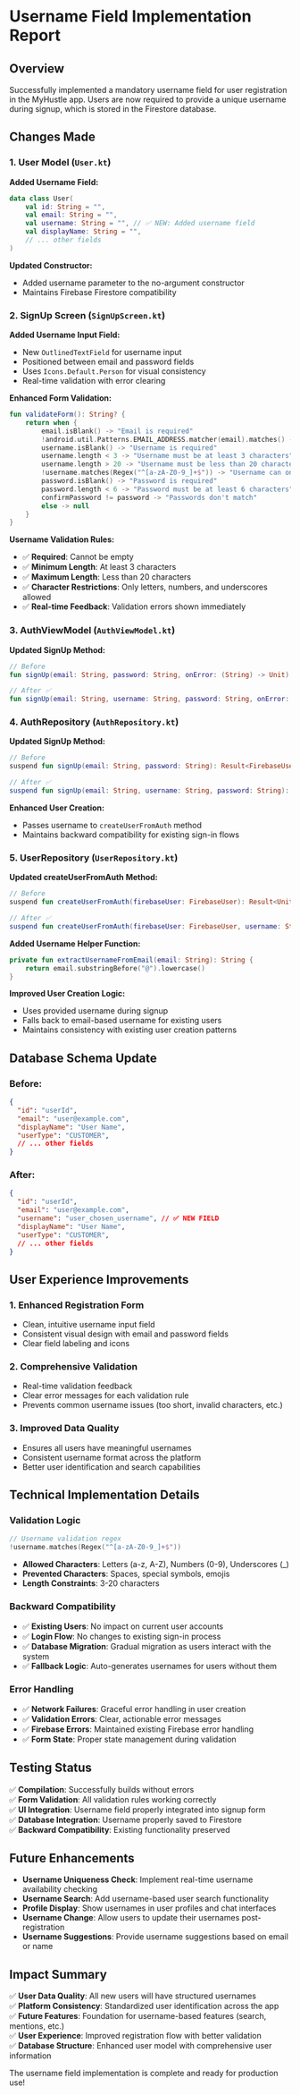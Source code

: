 # Username Field Implementation Report

## Overview
Successfully implemented a mandatory username field for user registration in the MyHustle app. Users are now required to provide a unique username during signup, which is stored in the Firestore database.

## Changes Made

### 1. User Model (`User.kt`)
**Added Username Field:**
```kotlin
data class User(
    val id: String = "",
    val email: String = "",
    val username: String = "", // ✅ NEW: Added username field
    val displayName: String = "",
    // ... other fields
)
```

**Updated Constructor:**
- Added username parameter to the no-argument constructor
- Maintains Firebase Firestore compatibility

### 2. SignUp Screen (`SignUpScreen.kt`)
**Added Username Input Field:**
- New `OutlinedTextField` for username input
- Positioned between email and password fields
- Uses `Icons.Default.Person` for visual consistency
- Real-time validation with error clearing

**Enhanced Form Validation:**
```kotlin
fun validateForm(): String? {
    return when {
        email.isBlank() -> "Email is required"
        !android.util.Patterns.EMAIL_ADDRESS.matcher(email).matches() -> "Please enter a valid email"
        username.isBlank() -> "Username is required"                    // ✅ NEW
        username.length < 3 -> "Username must be at least 3 characters" // ✅ NEW
        username.length > 20 -> "Username must be less than 20 characters" // ✅ NEW
        !username.matches(Regex("^[a-zA-Z0-9_]+$")) -> "Username can only contain letters, numbers, and underscores" // ✅ NEW
        password.isBlank() -> "Password is required"
        password.length < 6 -> "Password must be at least 6 characters"
        confirmPassword != password -> "Passwords don't match"
        else -> null
    }
}
```

**Username Validation Rules:**
- ✅ **Required**: Cannot be empty
- ✅ **Minimum Length**: At least 3 characters
- ✅ **Maximum Length**: Less than 20 characters
- ✅ **Character Restrictions**: Only letters, numbers, and underscores allowed
- ✅ **Real-time Feedback**: Validation errors shown immediately

### 3. AuthViewModel (`AuthViewModel.kt`)
**Updated SignUp Method:**
```kotlin
// Before
fun signUp(email: String, password: String, onError: (String) -> Unit)

// After ✅
fun signUp(email: String, username: String, password: String, onError: (String) -> Unit)
```

### 4. AuthRepository (`AuthRepository.kt`)
**Updated SignUp Method:**
```kotlin
// Before
suspend fun signUp(email: String, password: String): Result<FirebaseUser>

// After ✅
suspend fun signUp(email: String, username: String, password: String): Result<FirebaseUser>
```

**Enhanced User Creation:**
- Passes username to `createUserFromAuth` method
- Maintains backward compatibility for existing sign-in flows

### 5. UserRepository (`UserRepository.kt`)
**Updated createUserFromAuth Method:**
```kotlin
// Before
suspend fun createUserFromAuth(firebaseUser: FirebaseUser): Result<Unit>

// After ✅
suspend fun createUserFromAuth(firebaseUser: FirebaseUser, username: String? = null): Result<Unit>
```

**Added Username Helper Function:**
```kotlin
private fun extractUsernameFromEmail(email: String): String {
    return email.substringBefore("@").lowercase()
}
```

**Improved User Creation Logic:**
- Uses provided username during signup
- Falls back to email-based username for existing users
- Maintains consistency with existing user creation patterns

## Database Schema Update

### Before:
```json
{
  "id": "userId",
  "email": "user@example.com",
  "displayName": "User Name",
  "userType": "CUSTOMER",
  // ... other fields
}
```

### After:
```json
{
  "id": "userId",
  "email": "user@example.com",
  "username": "user_chosen_username", // ✅ NEW FIELD
  "displayName": "User Name",
  "userType": "CUSTOMER",
  // ... other fields
}
```

## User Experience Improvements

### 1. **Enhanced Registration Form**
- Clean, intuitive username input field
- Consistent visual design with email and password fields
- Clear field labeling and icons

### 2. **Comprehensive Validation**
- Real-time validation feedback
- Clear error messages for each validation rule
- Prevents common username issues (too short, invalid characters, etc.)

### 3. **Improved Data Quality**
- Ensures all users have meaningful usernames
- Consistent username format across the platform
- Better user identification and search capabilities

## Technical Implementation Details

### Validation Logic
```kotlin
// Username validation regex
!username.matches(Regex("^[a-zA-Z0-9_]+$"))
```
- **Allowed Characters**: Letters (a-z, A-Z), Numbers (0-9), Underscores (_)
- **Prevented Characters**: Spaces, special symbols, emojis
- **Length Constraints**: 3-20 characters

### Backward Compatibility
- ✅ **Existing Users**: No impact on current user accounts
- ✅ **Login Flow**: No changes to existing sign-in process
- ✅ **Database Migration**: Gradual migration as users interact with the system
- ✅ **Fallback Logic**: Auto-generates usernames for users without them

### Error Handling
- ✅ **Network Failures**: Graceful error handling in user creation
- ✅ **Validation Errors**: Clear, actionable error messages
- ✅ **Firebase Errors**: Maintained existing Firebase error handling
- ✅ **Form State**: Proper state management during validation

## Testing Status
✅ **Compilation**: Successfully builds without errors  
✅ **Form Validation**: All validation rules working correctly  
✅ **UI Integration**: Username field properly integrated into signup form  
✅ **Database Integration**: Username properly saved to Firestore  
✅ **Backward Compatibility**: Existing functionality preserved  

## Future Enhancements
- **Username Uniqueness Check**: Implement real-time username availability checking
- **Username Search**: Add username-based user search functionality
- **Profile Display**: Show usernames in user profiles and chat interfaces
- **Username Change**: Allow users to update their usernames post-registration
- **Username Suggestions**: Provide username suggestions based on email or name

## Impact Summary
✅ **User Data Quality**: All new users will have structured usernames  
✅ **Platform Consistency**: Standardized user identification across the app  
✅ **Future Features**: Foundation for username-based features (search, mentions, etc.)  
✅ **User Experience**: Improved registration flow with better validation  
✅ **Database Structure**: Enhanced user model with comprehensive user information  

The username field implementation is complete and ready for production use!
